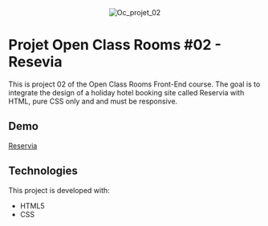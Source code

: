 <div align="center" id="top"> 
  <img src="https://user-images.githubusercontent.com/29403923/165180792-3a256146-642c-4b26-afdc-1162ea9f813f.png" alt="Oc_projet_02" />
</div>

# Projet Open Class Rooms #02 - Resevia

This is project 02 of the Open Class Rooms Front-End course. The goal is to integrate the design of a holiday hotel booking site called Reservia with HTML, pure CSS only and and must be responsive.

## Demo

[Reservia](https://blissful-booth-9194b7.netlify.app/)

## Technologies

This project is developed with:

- HTML5
- CSS

